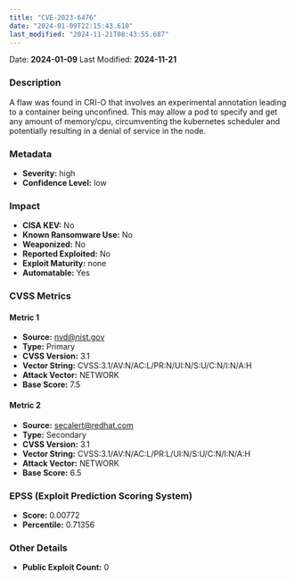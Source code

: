 ```yaml
---
title: "CVE-2023-6476"
date: "2024-01-09T22:15:43.610"
last_modified: "2024-11-21T08:43:55.687"
---
```




Date: **2024-01-09** Last Modified: **2024-11-21**

### Description  
A flaw was found in CRI-O that involves an experimental annotation leading to a container being unconfined. This may allow a pod to specify and get any amount of memory/cpu, circumventing the kubernetes scheduler and potentially resulting in a denial of service in the node.

### Metadata  
- **Severity:** high
- **Confidence Level:** low

### Impact  
- **CISA KEV:** No
- **Known Ransomware Use:** No
- **Weaponized:** No
- **Reported Exploited:** No
- **Exploit Maturity:** none
- **Automatable:** Yes

### CVSS Metrics  

#### Metric 1
- **Source:** nvd@nist.gov
- **Type:** Primary
- **CVSS Version:** 3.1
- **Vector String:** CVSS:3.1/AV:N/AC:L/PR:N/UI:N/S:U/C:N/I:N/A:H
- **Attack Vector:** NETWORK
- **Base Score:** 7.5

#### Metric 2
- **Source:** secalert@redhat.com
- **Type:** Secondary
- **CVSS Version:** 3.1
- **Vector String:** CVSS:3.1/AV:N/AC:L/PR:L/UI:N/S:U/C:N/I:N/A:H
- **Attack Vector:** NETWORK
- **Base Score:** 6.5


### EPSS (Exploit Prediction Scoring System)  
- **Score:** 0.00772
- **Percentile:** 0.71356

### Other Details  
- **Public Exploit Count:** 0
